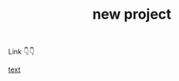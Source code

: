 <h1 style="text-align:center; ">new project</h1>
</br>

<p style="color=blue">Link 👇👇</p>

[text](https://www.figma.com/file/9qqqAEpFuskx1oNmiXJlmI/books-test-app?type=design&mode=design&t=QI5uyGTCGqGOy7pV-0)